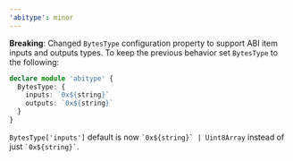 ```yaml
---
'abitype': minor
---
```


**Breaking**: Changed `BytesType` configuration property to support ABI item inputs and outputs types. To keep the previous behavior set `BytesType` to the following:

```ts
declare module 'abitype' {
  BytesType: {
    inputs: `0x${string}`
    outputs: `0x${string}`
  }
}
```

`BytesType['inputs']` default is now `` `0x${string}` | Uint8Array `` instead of just `` `0x${string}` ``.
